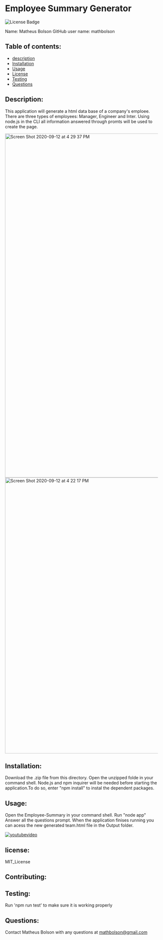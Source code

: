 # Employee Summary Generator
  ![License Badge](https://img.shields.io/static/v1?label=License&message=MIT_License&color=blue)
  
  Name: Matheus Bolson
  GitHub user name: mathbolson
    
  ## Table of contents:  
  * [description](#description)
  * [Installation](#Installation)
  * [Usage](#usage)
  * [License](#license)
  * [Testing](#testing)
  * [Questions](#questions)
  
  ## Description:
  This application will generate a html data base of a company's emploee. There are three types of employees: Manager, Engineer and Inter. Using node.js in the CLI all information answered through promts will be used to create the page.  


<img width="1133" alt="Screen Shot 2020-09-12 at 4 29 37 PM" src="https://user-images.githubusercontent.com/66330168/93006768-37f2d180-f515-11ea-9d55-27bd6973b18e.png">


<img width="909" alt="Screen Shot 2020-09-12 at 4 22 17 PM" src="https://user-images.githubusercontent.com/66330168/93006683-396fca00-f514-11ea-83ab-e90ecd0c6e8a.png">


  ## Installation:
  Download the .zip file from this directory. Open the unzipped folde in your command shell. Node.js and npm inquirer will be needed before starting the application.To do so, enter "npm install" to instal the dependent packages.



  ## Usage:
  Open the Employee-Summary in your command shell. Run "node app" Answer all the questions prompt. When the application finises running you can acess the new generated team.html file in the Output folder.

[![youtubevideo](https://img.youtube.com/vi/Gp32dfmQzec/0.jpg)](https://www.youtube.com/watch?v=Gp32dfmQzec)


  ## license:
  MIT_License
  
  ## Contributing:
  
  ## Testing:
  Run 'npm run test' to make sure it is working properly
  ## Questions:
  Contact Matheus Bolson with any questions at mathbolson@gmail.com
